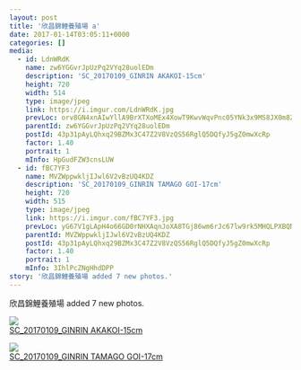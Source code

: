 ```yaml
---
layout: post
title: '欣昌錦鯉養殖場 a' 
date: 2017-01-14T03:05:11+0000 
categories: [] 
media:
  - id: LdnWRdK
    name: zw6YGGvrJpUzPq2VYq28uolEDm
    description: 'SC_20170109_GINRIN AKAKOI-15cm'   
    height: 720
    width: 514
    type: image/jpeg
    link: https://i.imgur.com/LdnWRdK.jpg
    prevLoc: orv8GN4xnAIwYllA9BrXTXoMEx4XowT9KwvWqvPnc05YNk3x9MS8JX0m8Z8BIzwkGY3qmnFry1M9Rp0QsAzL4Qo8KPHKrZ57LQ8rFymLx7l6V8TzVxlErLyLIZQ8wpqKABhkXy0kpqMJUrvGv3J15EUKOm0n3207I7pwJRPPlYfE4yRPkggOc6WvqA6njku1NXxWn81Oc2AM6EnGXkcQkXQv1lrDhgPWQgDjJ9sNDQw3JjGocrAzn04z3OI4xK3RKN1N
    parentId: zw6YGGvrJpUzPq2VYq28uolEDm
    postId: 43p31pAyLQhxq29BZMx3C47Z2V8VzQS56RglQ5DQfyJ5gZ0mwXcRp
    factor: 1.40
    portrait: 1
    mInfo: HpGudFZW3cnsLUW
  - id: fBC7YF3
    name: MVZWppwkljIJwl6V2vBzUQ4KDZ
    description: 'SC_20170109_GINRIN TAMAGO GOI-17cm'   
    height: 720
    width: 515
    type: image/jpeg
    link: https://i.imgur.com/fBC7YF3.jpg
    prevLoc: yG67V1gLApH4o66GD0rNHXAqnJoXA8TGj86wm6rJc67lw9rk5MHQLPXBQNQ3uz1lOMR5wpF5QGPXjO2qSYo083pvKoUEGwrzKR1Eh31LwlYqlou87vAOELGmhDqqLElMprH7wKm3MLzMCKQ0Exw11RSpE6G6y7yzcWvAgVrr0NtvW18jg006Fp6Y1BpYvyTW2p5Lvl3jcr0WoMKLqlHKZ775LEygH0pvk0WvpRTmAWDEQr18SM672qB7xmTOvN9pPB20
    parentId: MVZWppwkljIJwl6V2vBzUQ4KDZ
    postId: 43p31pAyLQhxq29BZMx3C47Z2V8VzQS56RglQ5DQfyJ5gZ0mwXcRp
    factor: 1.40
    portrait: 1
    mInfo: 3IhlPcZNgHhdDPP
story: '欣昌錦鯉養殖場 added 7 new photos.'  
---
```


欣昌錦鯉養殖場 added 7 new photos.


[//]: #media:  
<a href="https://i.imgur.com/LdnWRdK.jpg"><img class="postImage" src="https://i.imgur.com/LdnWRdKh.jpg" />  
SC_20170109_GINRIN AKAKOI-15cm  
 </a>    


<a href="https://i.imgur.com/fBC7YF3.jpg"><img class="postImage" src="https://i.imgur.com/fBC7YF3h.jpg" />  
SC_20170109_GINRIN TAMAGO GOI-17cm  
 </a>   
